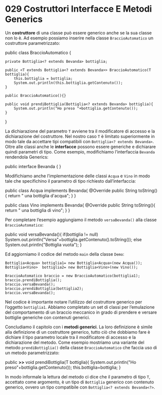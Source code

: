 # 029 Costruttori Interfacce E Metodi Generics

Un **costruttore** di una classe può essere generico anche se la sua classe non lo è. Ad esempio possiamo inserire nella classe `BraccioAutomatico` un costruttore parametrizzato:

public class BraccioAutomatico {

```text
private Bottiglia<? extends Bevanda> bottiglia;

public <T extends Bottiglia<? extends Bevanda>> BraccioAutomatico(T bottiglia){
    this.bottiglia = bottiglia;
    System.out.println(this.bottiglia.getContenuto());
}

public BraccioAutomatico(){}

public void prendiBottiglia(Bottiglia<? extends Bevanda> bottiglia){
    System.out.println("Ho preso "+bottiglia.getContenuto());
}
```

}

La dichiarazione del parametro `T` avviene tra il modificatore di accesso e la dichiarazione del costruttore. Nel nostro caso `T` è limitato superiormente in modo tale da accettare tipi compatibili con `Bottiglia<? extends Bevanda>`. Oltre alle classi anche le **interfacce** possono essere generiche e dichiarare quindi parametri di tipo. Come esempio, modifichiamo l’interfaccia `Bevanda` rendendola Generics:

public interface Bevanda { }

Modifichiamo anche l’implementazione delle classi `Acqua` e `Vino` in modo tale che specifichino il parametro di tipo richiesto dall’interfaccia:

public class Acqua implements Bevanda{ @Override public String toString\(\){ return " una bottiglia d'acqua"; } }

public class Vino implements Bevanda{ @Override public String toString\(\){ return " una bottiglia di vino"; } }

Per completare l’esempio aggiungiamo il metodo `versaBevanda()` alla classe `BraccioAutomatico`:

public void versaBevanda\(\){ if\(bottiglia != null\) System.out.println\("Versa"+bottiglia.getContenuto\(\).toString\(\)\); else System.out.println\("Bottiglia vuota"\); }

Ed aggiorniamo il codice del metodo `main` della classe `Demo`:

```text
Bottiglia<Acqua> bottiglia1= new Bottiglia<Acqua>(new Acqua());
Bottiglia<Vino>  bottiglia2= new Bottiglia<Vino>(new Vino());

BraccioAutomatico braccio = new BraccioAutomatico(bottiglia1);
braccio.prendiBottiglia();
braccio.versaBevanda();
braccio.prendiBottiglia(bottiglia2);    
braccio.versaBevanda();
```

Nel codice è importante notare l’utilizzo del costruttore generico per l’oggetto `bottiglia1`. Abbiamo completato un set di classi per l’emulazione del comportamento di un braccio meccanico in grado di prendere e versare bottiglie generiche con contenuti generici.

Concludiamo il capitolo con i **metodi generici**. La loro definizione è simile alla definizione di un costruttore generico, tutto ciò che dobbiamo fare è dichiare il tipo parametro locale tra il modificatore di accesso e la dichiarazione del metodo. Come esempio mostriamo una variante del metodo `prendiBottiglia()` della classe `BraccioAutomatico` che faccia uso di un metodo parametrizzato:

public **&gt;&gt;** void prendiBottiglia\(T bottiglia\){ System.out.println\("Ho preso"+bottiglia.getContenuto\(\)\); this.bottiglia=bottiglia; }

In modo informale la lettura del metodo ci dice che il parametro di tipo `T`, accettato come argomento, è un tipo di `Bottiglia` generico con contenuto generico, ovvero un tipo compatibile con `Bottiglia<? extends Bevanda<?>`.

